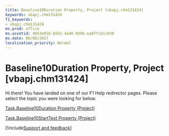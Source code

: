 ```yaml
---
title: Baseline10Duration Property, Project [vbapj.chm131424]
keywords: vbapj.chm131424
f1_keywords:
- vbapj.chm131424
ms.prod: office
ms.assetid: 4653e016-65b2-4a40-939b-ea0ffcb1c030
ms.date: 06/08/2017
localization_priority: Normal
---
```



# Baseline10Duration Property, Project [vbapj.chm131424]

Hi there! You have landed on one of our F1 Help redirector pages. Please select the topic you were looking for below.

[Task.Baseline10Duration Property (Project)](http://msdn.microsoft.com/library/7b5b7150-e2df-d284-5d08-550a96b2d47b%28Office.15%29.aspx)

[Task.Baseline10StartText Property (Project)](http://msdn.microsoft.com/library/1679422a-3bbe-ac70-48f6-bbcd3045e65c%28Office.15%29.aspx)

[!include[Support and feedback](~/includes/feedback-boilerplate.md)]